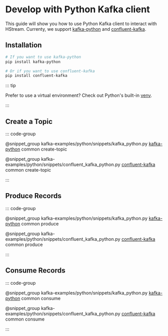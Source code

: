 # Develop with Python Kafka client

This guide will show you how to use Python Kafka client to interact with
HStream. Currenty, we support [kafka-python] and [confluent-kafka].

## Installation

```sh
# If you want to use kafka-python
pip install kafka-python

# Or if you want to use confluent-kafka
pip install confluent-kafka
```

::: tip

Prefer to use a virtual environment? Check out Python's built-in
[venv](https://docs.python.org/3/library/venv.html).

:::

## Create a Topic

::: code-group

<!-- prettier-ignore -->
@snippet_group kafka-examples/python/snippets/kafka_python.py [kafka-python] common create-topic

<!-- prettier-ignore -->
@snippet_group kafka-examples/python/snippets/confluent_kafka_python.py [confluent-kafka] common create-topic

:::

## Produce Records

::: code-group

<!-- prettier-ignore -->
@snippet_group kafka-examples/python/snippets/kafka_python.py [kafka-python] common produce

<!-- prettier-ignore -->
@snippet_group kafka-examples/python/snippets/confluent_kafka_python.py [confluent-kafka] common produce

:::

## Consume Records

::: code-group

<!-- prettier-ignore -->
@snippet_group kafka-examples/python/snippets/kafka_python.py [kafka-python] common consume

<!-- prettier-ignore -->
@snippet_group kafka-examples/python/snippets/confluent_kafka_python.py [confluent-kafka] common consume

:::

[kafka-python]: https://github.com/dpkp/kafka-python
[confluent-kafka]: https://github.com/confluentinc/confluent-kafka-python

